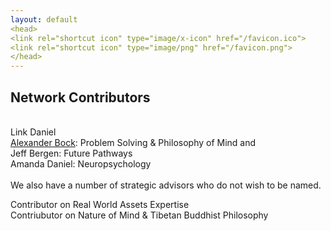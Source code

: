 ```yaml
---
layout: default
<head>
<link rel="shortcut icon" type="image/x-icon" href="/favicon.ico">
<link rel="shortcut icon" type="image/png" href="/favicon.png">
</head>
---
```


## Network Contributors
<br>
Link Daniel
<br>
<a href="https://www.researchgate.net/profile/Alexander-Bock-8">Alexander Bock</a>: Problem Solving & Philosophy of Mind and
<br>
Jeff Bergen: Future Pathways
<br>
Amanda Daniel: Neuropsychology
<br>

<br>
We also have a number of strategic advisors who do not wish to be named.

Contributor on Real World Assets Expertise
<br>
Contriubutor on Nature of Mind & Tibetan Buddhist Philosophy
